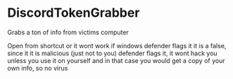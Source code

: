 # DiscordTokenGrabber
Grabs a ton of info from victims computer


Open from shortcut or it wont work
if windows defender flags it it is a false, since it it is malicious (just not to you) defender flags it, it wont hack you unless you use it on yourself
and in that case you would get a copy of your own info, so no virus
